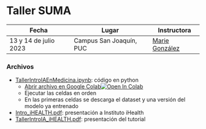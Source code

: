 # Taller SUMA

| Fecha | Lugar | Instructora |
| --- | --- | --- |
| 13 y 14 de julio 2023 |  Campus San Joaquín, PUC | [Marie González](https://github.com/Mewiss) |


### Archivos

* [TallerIntroIAEnMedicina.ipynb](./TallerIntroIAEnMedicina.ipynb): código en python
  * <a target="_blank" href="https://colab.research.google.com/github/iHealthInstitute/tutorials/blob/main/taller-2023-07-13-SUMA/TallerIntroIAEnMedicina.ipynb">Abrir archivo en Google Colab<img src="https://colab.research.google.com/assets/colab-badge.svg" alt="Open In Colab"/></a>
  * Ejecutar las celdas en orden
  * En las primeras celdas se descarga el dataset y una versión del modelo ya entrenado
* [Intro_iHEALTH.pdf](./Intro_iHEALTH.pdf): presentación a Instituto iHealth
* [TallerIntroIA_iHEALTH.pdf](./TallerIntroIA_iHEALTH.pdf): presentación del tutorial

